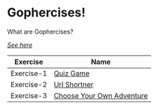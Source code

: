# Gophercises!

What are Gophercises?

[_See here_](https://gophercises.com/)

| Exercise   | Name                                                                        |
| ---------- | --------------------------------------------------------------------------- |
| Exercise-1 | [Quiz Game](/quiz-application)     |
| Exercise-2 | [Url Shortner](https://github.com/rajatnai49/gophercises/urlshort)          |
| Exercise-3 | [Choose Your Own Adventure](https://github.com/rajatnai49/gophercises/cyoa) |
